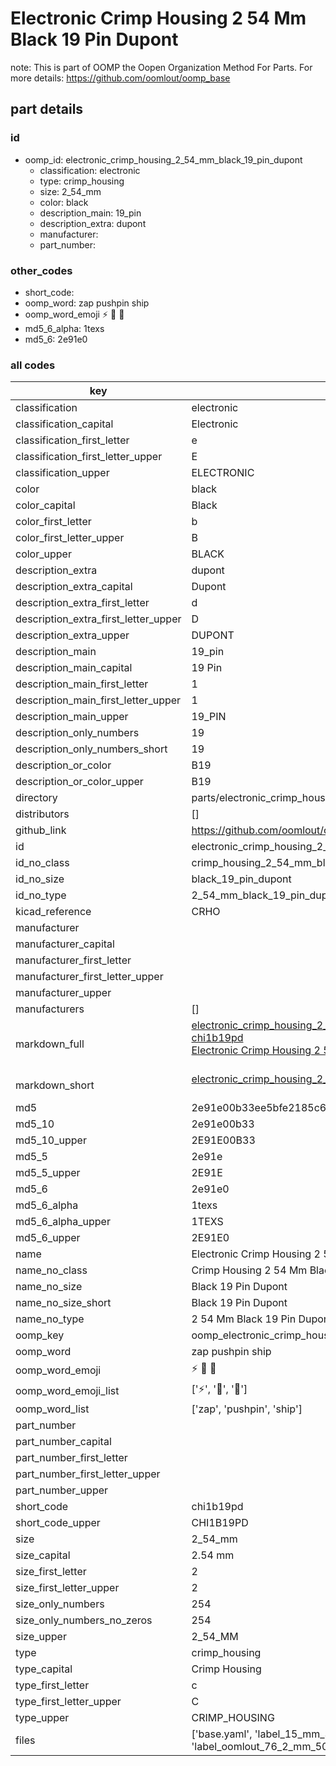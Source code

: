 # Electronic Crimp Housing 2 54 Mm Black 19 Pin Dupont  

note: This is part of OOMP the Oopen Organization Method For Parts. For more details: https://github.com/oomlout/oomp_base

##  part details





### id
* oomp_id: electronic_crimp_housing_2_54_mm_black_19_pin_dupont
  * classification: electronic
  * type: crimp_housing
  * size: 2_54_mm
  * color: black
  * description_main: 19_pin
  * description_extra: dupont
  * manufacturer: 
  * part_number: 

### other_codes
* short_code: 
* oomp_word: zap pushpin ship
* oomp_word_emoji :zap: :pushpin: :ship:
* md5_6_alpha: 1texs
* md5_6: 2e91e0

### all codes 
| key | value |  
| --- | --- |  
| classification | electronic |  
| classification_capital | Electronic |  
| classification_first_letter | e |  
| classification_first_letter_upper | E |  
| classification_upper | ELECTRONIC |  
| color | black |  
| color_capital | Black |  
| color_first_letter | b |  
| color_first_letter_upper | B |  
| color_upper | BLACK |  
| description_extra | dupont |  
| description_extra_capital | Dupont |  
| description_extra_first_letter | d |  
| description_extra_first_letter_upper | D |  
| description_extra_upper | DUPONT |  
| description_main | 19_pin |  
| description_main_capital | 19 Pin |  
| description_main_first_letter | 1 |  
| description_main_first_letter_upper | 1 |  
| description_main_upper | 19_PIN |  
| description_only_numbers | 19 |  
| description_only_numbers_short | 19 |  
| description_or_color | B19 |  
| description_or_color_upper | B19 |  
| directory | parts/electronic_crimp_housing_2_54_mm_black_19_pin_dupont |  
| distributors | [] |  
| github_link | https://github.com/oomlout/oomlout_oomp_part_src/tree/main/parts/electronic_crimp_housing_2_54_mm_black_19_pin_dupont/working |  
| id | electronic_crimp_housing_2_54_mm_black_19_pin_dupont |  
| id_no_class | crimp_housing_2_54_mm_black_19_pin_dupont |  
| id_no_size | black_19_pin_dupont |  
| id_no_type | 2_54_mm_black_19_pin_dupont |  
| kicad_reference | CRHO |  
| manufacturer |  |  
| manufacturer_capital |  |  
| manufacturer_first_letter |  |  
| manufacturer_first_letter_upper |  |  
| manufacturer_upper |  |  
| manufacturers | [] |  
| markdown_full | [electronic_crimp_housing_2_54_mm_black_19_pin_dupont](https://github.com/oomlout/oomlout_oomp_part_src/tree/main/parts/electronic_crimp_housing_2_54_mm_black_19_pin_dupont/working)<br>[chi1b19pd](https://github.com/oomlout/oomlout_oomp_part_src/tree/main/parts/electronic_crimp_housing_2_54_mm_black_19_pin_dupont/working)<br>[Electronic Crimp Housing 2 54 Mm Black 19 Pin Dupont](https://github.com/oomlout/oomlout_oomp_part_src/tree/main/parts/electronic_crimp_housing_2_54_mm_black_19_pin_dupont/working)<br><br> |  
| markdown_short | [electronic_crimp_housing_2_54_mm_black_19_pin_dupont](https://github.com/oomlout/oomlout_oomp_part_src/tree/main/parts/electronic_crimp_housing_2_54_mm_black_19_pin_dupont/working)<br><br> |  
| md5 | 2e91e00b33ee5bfe2185c66c7ca3fe4f |  
| md5_10 | 2e91e00b33 |  
| md5_10_upper | 2E91E00B33 |  
| md5_5 | 2e91e |  
| md5_5_upper | 2E91E |  
| md5_6 | 2e91e0 |  
| md5_6_alpha | 1texs |  
| md5_6_alpha_upper | 1TEXS |  
| md5_6_upper | 2E91E0 |  
| name | Electronic Crimp Housing 2 54 Mm Black 19 Pin Dupont |  
| name_no_class | Crimp Housing 2 54 Mm Black 19 Pin Dupont |  
| name_no_size | Black 19 Pin Dupont |  
| name_no_size_short | Black 19 Pin Dupont |  
| name_no_type | 2 54 Mm Black 19 Pin Dupont |  
| oomp_key | oomp_electronic_crimp_housing_2_54_mm_black_19_pin_dupont |  
| oomp_word | zap pushpin ship |  
| oomp_word_emoji | :zap: :pushpin: :ship: |  
| oomp_word_emoji_list | [':zap:', ':pushpin:', ':ship:'] |  
| oomp_word_list | ['zap', 'pushpin', 'ship'] |  
| part_number |  |  
| part_number_capital |  |  
| part_number_first_letter |  |  
| part_number_first_letter_upper |  |  
| part_number_upper |  |  
| short_code | chi1b19pd |  
| short_code_upper | CHI1B19PD |  
| size | 2_54_mm |  
| size_capital | 2.54 mm |  
| size_first_letter | 2 |  
| size_first_letter_upper | 2 |  
| size_only_numbers | 254 |  
| size_only_numbers_no_zeros | 254 |  
| size_upper | 2_54_MM |  
| type | crimp_housing |  
| type_capital | Crimp Housing |  
| type_first_letter | c |  
| type_first_letter_upper | C |  
| type_upper | CRIMP_HOUSING |  
| files | ['base.yaml', 'label_15_mm_30_mm.pdf', 'label_15_mm_30_mm.svg', 'label_76_2_mm_50_8_mm.pdf', 'label_76_2_mm_50_8_mm.svg', 'label_oomlout_76_2_mm_50_8_mm.pdf', 'label_oomlout_76_2_mm_50_8_mm.svg', 'readme.md', 'working.json', 'working.yaml'] |  
